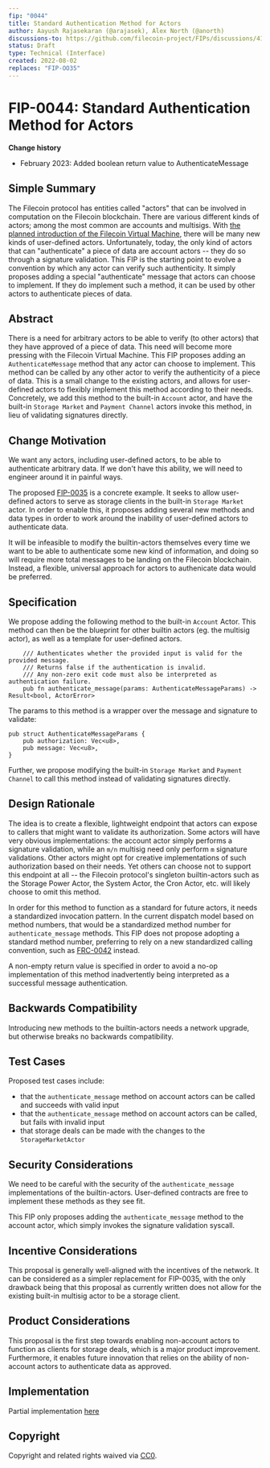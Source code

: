 ```yaml
---
fip: "0044"
title: Standard Authentication Method for Actors
author: Aayush Rajasekaran (@arajasek), Alex North (@anorth)
discussions-to: https://github.com/filecoin-project/FIPs/discussions/413
status: Draft
type: Technical (Interface)
created: 2022-08-02
replaces: "FIP-OO35"
---
```


# FIP-0044: Standard Authentication Method for Actors

**Change history**
- February 2023: Added boolean return value to AuthenticateMessage

## Simple Summary

The Filecoin protocol has entities called "actors" that can be involved in computation on the Filecoin blockchain. 
There are various different kinds of actors; among the most common are accounts and multisigs. 
With [the planned introduction of the Filecoin Virtual Machine](https://github.com/filecoin-project/FIPs/blob/master/FIPS/fip-0030.md), there will be many new kinds of user-defined actors.
Unfortunately, today, the only kind of actors that can "authenticate" a piece of data are account actors -- they do so through a signature validation.
This FIP is the starting point to evolve a convention by which any actor can verify such authenticity. It simply proposes adding a special "authenticate" message that actors can choose to implement. 
If they do implement such a method, it can be used by other actors to authenticate pieces of data.

## Abstract

There is a need for arbitrary actors to be able to verify (to other actors) that they have approved of a piece of data. This need will become more pressing with the Filecoin Virtual Machine.
This FIP proposes adding an `AuthenticateMessage` method that any actor can choose to implement. 
This method can be called by any other actor to verify the authenticity of a piece of data. This is a small change to the existing actors, and allows for user-defined actors to flexibly implement this method according to their needs.
Concretely, we add this method to the built-in `Account` actor, and have the built-in `Storage Market` and `Payment Channel` actors invoke this method,
in lieu of validating signatures directly.

## Change Motivation

We want any actors, including user-defined actors, to be able to authenticate arbitrary data.
If we don't have this ability, we will need to engineer around it in painful ways. 

The proposed [FIP-0035](https://github.com/filecoin-project/FIPs/blob/master/FIPS/fip-0035.md)
is a concrete example. It seeks to allow user-defined actors to serve as storage clients in the built-in `Storage Market` actor.
In order to enable this, it proposes adding several new methods and data types in order to work around the 
inability of user-defined actors to authenticate data.

It will be infeasible to modify the builtin-actors themselves every time we want to be able to authenticate some new kind of information, and doing so will require more total messages 
to be landing on the Filecoin blockchain. Instead, a flexible, universal approach for actors to authenicate data would be preferred.

## Specification

We propose adding the following method to the built-in `Account` Actor. 
This method can then be the blueprint for other builtin actors (eg. the multisig actor), 
as well as a template for user-defined actors.

```
    /// Authenticates whether the provided input is valid for the provided message.
    /// Returns false if the authentication is invalid.
    /// Any non-zero exit code must also be interpreted as authentication failure.
    pub fn authenticate_message(params: AuthenticateMessageParams) -> Result<bool, ActorError>
```

The params to this method is a wrapper over the message and signature to validate:

```
pub struct AuthenticateMessageParams {
    pub authorization: Vec<u8>,
    pub message: Vec<u8>,
}
```

Further, we propose modifying the built-in `Storage Market` and `Payment Channel` to call this method instead of validating signatures directly.

## Design Rationale

The idea is to create a flexible, lightweight endpoint that actors can expose to callers that might want to
validate its authorization. Some actors will have very obvious implementations: the account actor simply 
performs a signature validation, while an `m/n` multisig need only perform `m` signature validations.
Other actors might opt for creative implementations of such authorization based on their needs. Yet 
others can choose not to support this endpoint at all -- the Filecoin protocol's singleton builtin-actors
such as the Storage Power Actor, the System Actor, the Cron Actor, etc. will likely choose to omit this method.

In order for this method to function as a standard for future actors, it needs a standardized invocation pattern. 
In the current dispatch model based on method numbers, that would be a standardized method number for `authenticate_message` methods. This FIP does not propose adopting a standard method number, preferring to rely on a new standardized calling convention, such as [FRC-0042](https://github.com/filecoin-project/FIPs/blob/master/FRCs/frc-0042.md) instead.

A non-empty return value is specified in order to avoid a no-op implementation of this method inadvertently being interpreted as a successful message authentication.

## Backwards Compatibility

Introducing new methods to the builtin-actors needs a network upgrade, but otherwise breaks no backwards compatibility.

## Test Cases

Proposed test cases include:

- that the `authenticate_message` method on account actors can be called and succeeds with valid input
- that the `authenticate_message` method on account actors can be called, but fails with invalid input
- that storage deals can be made with the changes to the `StorageMarketActor`

## Security Considerations

We need to be careful with the security of the `authenticate_message` implementations of the
builtin-actors. User-defined contracts are free to implement these methods as they see fit.

This FIP only proposes adding the `authenticate_message` method to the account actor, which 
simply invokes the signature validation syscall.

## Incentive Considerations

This proposal is generally well-aligned with the incentives of the network. It can be considered
as a simpler replacement for FIP-0035, with the only drawback being that this proposal as currently written does not allow for the existing built-in multisig actor to be a storage client. 

## Product Considerations

This proposal is the first step towards enabling non-account actors to function as clients for
storage deals, which is a major product improvement. Furthermore, it enables future innovation 
that relies on the ability of non-account actors to authenticate data as approved.

## Implementation

Partial implementation [here](https://github.com/filecoin-project/builtin-actors/pull/502)

## Copyright
Copyright and related rights waived via [CC0](https://creativecommons.org/publicdomain/zero/1.0/).
